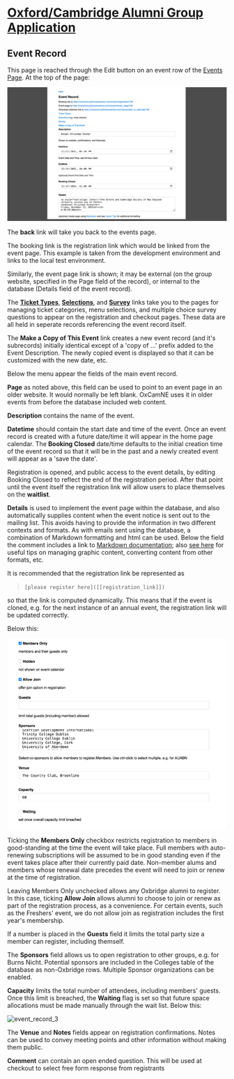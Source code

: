 # [Oxford/Cambridge Alumni Group Application](index.md)

## Event Record

This page is reached through the Edit button on an event row of the [Events Page](events.md). At the top of the page:

![top](images/event_record_top.png)

The **back** link will take you back to the events page.

The booking link is the registration link which would be linked from the event page. This example is taken from the development environment and links to the local test environment.

Similarly, the event page link is shown; it may be external (on the group website, specified in the Page field of the record), or internal to the database (Details field of the event record).

The [**Ticket Types**](tickets.md), [**Selections**](selections.md), and [**Survey**](survey.md) links take you to the pages for managing ticket categories, menu selections, and multiple choice survey questions to appear on the registration and checkout pages. These data are all held in seperate records referencing the event record itself.

The **Make a Copy of This Event** link creates a new event record (and it's subrecords) initially identical except of a 'copy of ...' prefix added to the Event Description. The newly copied event is displayed so that it can be customized with the new date, etc.

Below the menu appear the fields of the main event record.

**Page** as noted above, this field can be used to point to an event page in an older website. It would normally be left blank. OxCamNE uses it in older events from before the database included web content.

**Description** contains the name of the event.

**Datetime** should contain the start date and time of the event. Once an event record is created with a future date/time it will appear in the home page calendar. The **Booking Closed** date/time defaults to the initial creation time of the event record so that it will be in the past and a newly created event will appear as a 'save the date'.

Registration is opened, and public access to the event details, by editing Booking Closed to reflect the end of the registration period. After that point until the event itself the registration link will allow users to place themselves on the **waitlist**.

**Details** is used to implement the event page within the database, and also automatically supplies content when the event notice is sent out to the mailing list. This avoids having to provide the information in two different contexts and formats. As with emails sent using the database, a combination of Markdown formatting and html can be used. Below the field the comment includes a link to [Markdown documentation](https://www.markdownguide.org/basic-syntax/); also [see here](send_email.md#useful-tips) for useful tips on managing graphic content, converting content from other formats, etc.

It is recommended that the registration link be represented as
> `[please register here]([[registration_link]])`

so that the link is computed dynamically. This means that if the event is cloned, e.g. for the next instance of an annual event, the registration link will be updated correctly.

Below this:

![event_record_2](images/event_record_2.png)

Ticking the **Members Only** checkbox restricts registration to members in good-standing at the time the event will take place. Full members with auto-renewing subscriptions will be assumed to be in good standing even if the event takes place after their currently paid date. Non-member alums and members whose renewal date precedes the event will need to join or renew at the time of registration.

Leaving Members Only unchecked allows any Oxbridge alumni to register. In this case, ticking **Allow Join** allows alumni to choose to join or renew as part of the registration process, as a convenience. For certain events, such as the Freshers' event, we do not allow join as registration includes the first year's membership.

If a number is placed in the **Guests** field it limits the total party size a member can register, including themself.

The **Sponsors** field allows us to open registration to other groups, e.g. for Burns Nicht. Potential sponsors are included in the Colleges table of the database as non-Oxbridge rows. Multiple Sponsor organizations can be enabled.

**Capacity** limits the total number of attendees, including members' guests. Once this limit is
breached, the **Waiting** flag is set so that future space allocations must be made manually
through the wait list. Below this:

![event_record_3](images/event_record_3.png)

The **Venue** and **Notes** fields appear on registration confirmations. Notes can be used to convey meeting points and other information without making them public.

**Comment** can contain an open ended question. This will be used at checkout to select free form response from registrants
